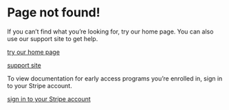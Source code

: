 # Page not found!

If you can’t find what you’re looking for, try our home page. You can also use our support site to get help.

[try our home page](/)

[support site](https://support.stripe.com/)

To view documentation for early access programs you’re enrolled in, sign in to your Stripe account.

[sign in to your Stripe account](https://dashboard.stripe.com/login?redirect=https%3A%2F%2Fdocs.stripe.com%2Fjs%2Forders%2Fretrieve_order)

